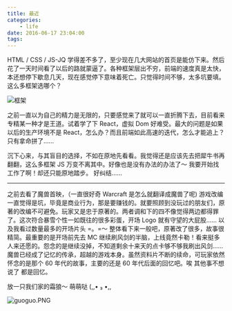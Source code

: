 ```yaml
---
title: 最近
categories:
    - life
date: 2016-06-17 23:04:00
tags:
---
```


HTML / CSS / JS-JQ 学得差不多了，至少现在几大网站的首页是能仿下来。然后花了一天时间看了以后的路就蒙逼了。各种框架层出不穷，前端的速度真是太快，本还想停下歇息几天，现在感觉停下意味着死亡。只觉得时间不够，太多坑要填。这么多框架选哪个？

![框架](kj.png)

<!--more-->

之前一直以为自己的精力是无限的，只要感觉来了就可以一直折腾下去，目前看来专精某一种才是王道。试着学了下 React，虚拟 Dom 好难受。最大的问题是如果以后的生产环境不是 React，怎么办？而且前端如此高速的迭代，怎么才能追上？ 只有拿命拼了……

沉下心来，与其盲目的选择，不如在原地先看看。我觉得还是应该先去把犀牛书再翻翻，这么多框架 JS 万变不离其中。好像也是没有办法的办法了～ 我要开始找工作了啊！却还只能原地踏步。 好纠结……

<hr/>

之前去看了魔兽首映，（一直很好奇 Warcraft 是怎么就翻译成魔兽了呢) 游戏改编一直觉得是坑，毕竟是商业行为，那是要赚钱的。就要照顾到没玩过的朋友们，原著的改编不可避免。玩家又是忠于原著的。两者调和下的四不像觉得两边都得罪了。这次符合暴雪个性一如既往的很多彩蛋，开场 Logo 就有守望的大屁股…… 以及我看过数量最多的开场片头 =。=～ 整体看下来一般吧，原著改了很多，故事很精简。最重要的是开场前先去 MC 继续刷风剑的半脑，上线竟然卡勒！看来挺多人来还愿的。怨念的是继续没掉，不知道剩余十来天的点卡够不够我刷出风剑……魔兽已经成了记忆的传承，超越的游戏本身。虽然资料片不断的续命，可玩家依然怀念的是那个 60 年代的故事，主要的还是 60 年代后面的回忆吧。唉 其他事不想说了 都是回忆。

放一只我们家的霜狼～ 萌萌哒 (,,• ₃ •,,

![guoguo.PNG](guoguo.PNG)
